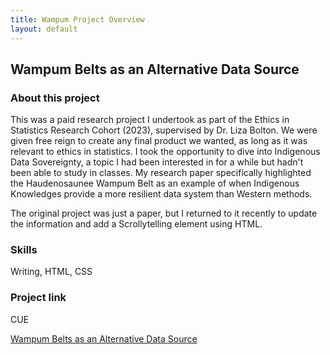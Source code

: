 ```yaml
---
title: Wampum Project Overview
layout: default
---
```


## Wampum Belts as an Alternative Data Source 

### About this project 
This was a paid research project I undertook as part of the Ethics in Statistics Research Cohort (2023), supervised by Dr. Liza Bolton. We were given free reign to create any final product we wanted, as long as it was relevant to ethics in statistics. I took the opportunity to dive into Indigenous Data Sovereignty, a topic I had been interested in for a while but hadn't been able to study in classes. My research paper specifically highlighted the Haudenosaunee Wampum Belt as an example of when Indigenous Knowledges provide a more resilient data system than Western methods. 

The original project was just a paper, but I returned to it recently to update the information and add a Scrollytelling element using HTML. 

### Skills
Writing, HTML, CSS

### Project link

CUE 

[Wampum Belts as an Alternative Data Source](https://alauzon13.github.io/wampum/sticky-side/index.html)

